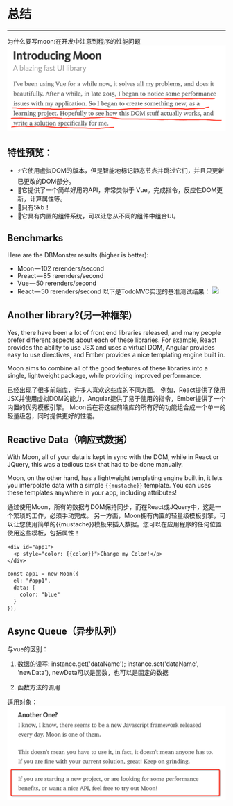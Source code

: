 # 总结
---
为什么要写moon:在开发中注意到程序的性能问题
![为什么写Moon](https://github.com/Yfling/technology-foresight/blob/master/3-moonjs/img/DingTalk20170818150023.png?raw=true)

## 特性预览：
- ⚡️它使用虚拟DOM的版本，但是智能地标记静态节点并跳过它们，并且只更新已更改的DOM部分。
- 💎它提供了一个简单好用的API，非常类似于 Vue。完成指令，反应性DOM更新，计算属性等。
- 🎉只有5kb！
- 🔨它具有内置的组件系统，可以让您从不同的组件中组合UI。

## Benchmarks
Here are the DBMonster results (higher is better):
- Moon — 102 rerenders/second
- Preact — 85 rerenders/second
- Vue — 50 rerenders/second
- React — 50 rerenders/second
以下是TodoMVC实现的基准测试结果：
![](https://cdn-images-1.medium.com/max/1600/1*8jLYPzSkjd43BrCmTrYizA.png)

## Another library?(另一种框架)
Yes, there have been a lot of front end libraries released, and many people prefer different aspects about each of these libraries. For example, React provides the ability to use JSX and uses a virtual DOM, Angular provides easy to use directives, and Ember provides a nice templating engine built in.

Moon aims to combine all of the good features of these libraries into a single, lightweight package, while providing improved performance.

已经出现了很多前端库，许多人喜欢这些库的不同方面。
例如，React提供了使用JSX并使用虚拟DOM的能力，Angular提供了易于使用的指令，Ember提供了一个内置的优秀模板引擎。
Moon旨在将这些前端库的所有好的功能组合成一个单一的轻量级包，同时提供更好的性能。

## Reactive Data（响应式数据）
With Moon, all of your data is kept in sync with the DOM, while in React or JQuery, this was a tedious task that had to be done manually.

Moon, on the other hand, has a lightweight templating engine built in, it lets you interpolate data with a simple `{{mustache}}` template. You can uses these templates anywhere in your app, including attributes!

通过使用Moon，所有的数据与DOM保持同步，而在React或JQuery中，这是一个繁琐的工作，必须手动完成。
另一方面，Moon拥有内置的轻量级模板引擎，可以让您使用简单的{{mustache}}模板来插入数据。您可以在应用程序的任何位置使用这些模板，包括属性！
```
<div id="app1">
  <p style="color: {{color}}">Change my Color!</p>
</div>
```
```
const app1 = new Moon({
  el: "#app1",
  data: {
    color: "blue"
  }
});
```

## Async Queue（异步队列）

与vue的区别：

1. 数据的读写:
instance.get('dataName');
instance.set('dataName', 'newData'), newData可以是函数，也可以是固定的数据

2. 函数方法的调用

适用对象：
![适用对象](https://github.com/Yfling/technology-foresight/blob/master/3-moonjs/img/DingTalk20170818145704.png?raw=true)
